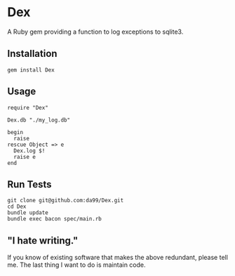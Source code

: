 
Dex
================

A Ruby gem providing a function to 
log exceptions to sqlite3.

Installation
------------

    gem install Dex

Usage
------

    require "Dex"
    
    Dex.db "./my_log.db"

    begin
      raise
    rescue Object => e
      Dex.log $!
      raise e
    end


Run Tests
---------

    git clone git@github.com:da99/Dex.git
    cd Dex
    bundle update
    bundle exec bacon spec/main.rb

"I hate writing."
-----------------------------

If you know of existing software that makes the above redundant,
please tell me. The last thing I want to do is maintain code.

